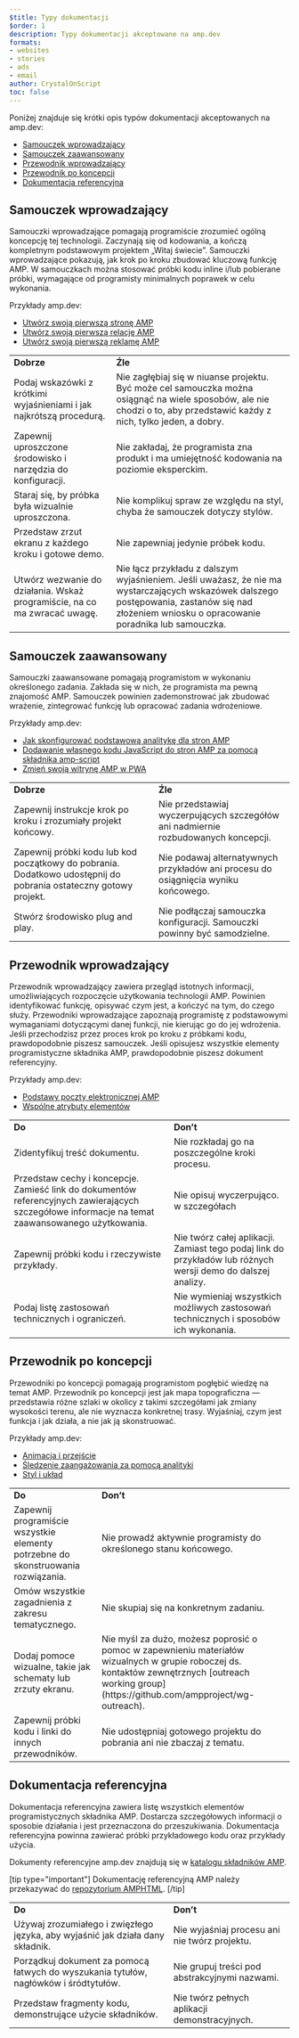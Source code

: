 ```yaml
---
$title: Typy dokumentacji
$order: 1
description: Typy dokumentacji akceptowane na amp.dev
formats:
- websites
- stories
- ads
- email
author: CrystalOnScript
toc: false
---
```


Poniżej znajduje się krótki opis typów dokumentacji akceptowanych na amp.dev:

- [Samouczek wprowadzający](documentation-types.md?format=websites#introductory-tutorial)
- [Samouczek zaawansowany](documentation-types.md?format=websites#advanced-tutorial)
- [Przewodnik wprowadzający](documentation-types.md?format=websites#introductory-guide)
- [Przewodnik po koncepcji](documentation-types.md?format=websites#concept-guide)
- [Dokumentacja referencyjna](documentation-types.md?format=websites#reference-documentation)

## Samouczek wprowadzający <a name="introductory-tutorial"></a>

Samouczki wprowadzające pomagają programiście zrozumieć ogólną koncepcję tej technologii. Zaczynają się od kodowania, a kończą kompletnym podstawowym projektem „Witaj świecie”. Samouczki wprowadzające pokazują, jak krok po kroku zbudować kluczową funkcję AMP. W samouczkach można stosować próbki kodu inline i/lub pobierane próbki, wymagające od programisty minimalnych poprawek w celu wykonania.

Przykłady amp.dev:

- [Utwórz swoją pierwszą stronę AMP](../../../../documentation/guides-and-tutorials/start/create/index.md?format=websites)
- [Utwórz swoją pierwszą relację AMP](../../../../documentation/guides-and-tutorials/start/visual_story/index.md?format=stories)
- [Utwórz swoją pierwszą reklamę AMP](../../../../documentation/guides-and-tutorials/start/create_amphtml_ad/index.md?format=ads)

<table>
  <tr>
   <td>
<strong>Dobrze</strong>
   </td>
   <td>
<strong>Źle</strong>
   </td>
  </tr>
  <tr>
   <td>Podaj wskazówki z krótkimi wyjaśnieniami i jak najkrótszą procedurą.</td>
   <td>Nie zagłębiaj się w niuanse projektu. Być może cel samouczka można osiągnąć na wiele sposobów, ale nie chodzi o to, aby przedstawić każdy z nich, tylko jeden, a dobry.</td>
  </tr>
  <tr>
   <td>Zapewnij uproszczone środowisko i narzędzia do konfiguracji.</td>
   <td>Nie zakładaj, że programista zna produkt i ma umiejętność kodowania na poziomie eksperckim.</td>
  </tr>
  <tr>
   <td>Staraj się, by próbka była wizualnie uproszczona.</td>
   <td>Nie komplikuj spraw ze względu na styl, chyba że samouczek dotyczy stylów.</td>
  </tr>
  <tr>
   <td>Przedstaw zrzut ekranu z każdego kroku i gotowe demo.</td>
   <td>Nie zapewniaj jedynie próbek kodu.</td>
  </tr>
  <tr>
   <td>Utwórz wezwanie do działania. Wskaż programiście, na co ma zwracać uwagę.</td>
   <td>Nie łącz przykładu z dalszym wyjaśnieniem. Jeśli uważasz, że nie ma wystarczających wskazówek dalszego postępowania, zastanów się nad złożeniem wniosku o opracowanie poradnika lub samouczka.</td>
  </tr>
</table>

## Samouczek zaawansowany <a name="advanced-tutorial"></a>

Samouczki zaawansowane pomagają programistom w wykonaniu określonego zadania. Zakłada się w nich, że programista ma pewną znajomość AMP. Samouczek powinien zademonstrować jak zbudować wrażenie, zintegrować funkcję lub opracować zadania wdrożeniowe.

Przykłady amp.dev:

- [Jak skonfigurować podstawową analitykę dla stron AMP](../../../../documentation/guides-and-tutorials/optimize-measure/tracking-engagement.md?format=websites)
- [Dodawanie własnego kodu JavaScript do stron AMP za pomocą składnika amp-script](../../../../documentation/guides-and-tutorials/develop/custom-javascript-tutorial.md?format=websites)
- [Zmień swoją witrynę AMP w PWA](../../../../documentation/guides-and-tutorials/optimize-measure/amp_to_pwa.md?format=websites)

<table>
  <tr>
   <td>
<strong>Dobrze</strong>
   </td>
   <td>
<strong>Źle</strong>
   </td>
  </tr>
  <tr>
   <td>Zapewnij instrukcje krok po kroku i zrozumiały projekt końcowy.</td>
   <td>Nie przedstawiaj wyczerpujących szczegółów ani nadmiernie rozbudowanych koncepcji.</td>
  </tr>
  <tr>
   <td>Zapewnij próbki kodu lub kod początkowy do pobrania. Dodatkowo udostępnij do pobrania ostateczny gotowy projekt.</td>
   <td>Nie podawaj alternatywnych przykładów ani procesu do osiągnięcia wyniku końcowego.</td>
  </tr>
  <tr>
   <td>Stwórz środowisko plug and play.</td>
   <td>Nie podłączaj samouczka konfiguracji. Samouczki powinny być samodzielne.</td>
  </tr>
</table>

## Przewodnik wprowadzający <a name="introductory-guide"></a>

Przewodnik wprowadzający zawiera przegląd istotnych informacji, umożliwiających rozpoczęcie użytkowania technologii AMP. Powinien identyfikować funkcję, opisywać czym jest, a kończyć na tym, do czego służy. Przewodniki wprowadzające zapoznają programistę z podstawowymi wymaganiami dotyczącymi danej funkcji, nie kierując go do jej wdrożenia. Jeśli przechodzisz przez proces krok po kroku z próbkami kodu, prawdopodobnie piszesz samouczek. Jeśli opisujesz wszystkie elementy programistyczne składnika AMP, prawdopodobnie piszesz dokument referencyjny.

Przykłady amp.dev:

- [Podstawy poczty elektronicznej AMP](../../../../documentation/guides-and-tutorials/learn/email_fundamentals.md?format=email)
- [Wspólne atrybuty elementów](../../../../documentation/guides-and-tutorials/learn/common_attributes.md?format=websites)

<table>
  <tr>
   <td>
<strong>Do</strong>
   </td>
   <td>
<strong>Don’t</strong>
   </td>
  </tr>
  <tr>
   <td>Zidentyfikuj treść dokumentu.</td>
   <td>Nie rozkładaj go na poszczególne kroki procesu.</td>
  </tr>
  <tr>
   <td>Przedstaw cechy i koncepcje. Zamieść link do dokumentów referencyjnych zawierających szczegółowe informacje na temat zaawansowanego użytkowania.</td>
   <td>Nie opisuj wyczerpująco. w szczegółach</td>
  </tr>
  <tr>
   <td>Zapewnij próbki kodu i rzeczywiste przykłady.</td>
   <td>Nie twórz całej aplikacji. Zamiast tego podaj link do przykładów lub różnych wersji demo do dalszej analizy.</td>
  </tr>
  <tr>
   <td>Podaj listę zastosowań technicznych i ograniczeń.</td>
   <td>Nie wymieniaj wszystkich możliwych zastosowań technicznych i sposobów ich wykonania.</td>
  </tr>
</table>

## Przewodnik po koncepcji <a name="concept-guide"></a>

Przewodniki po koncepcji pomagają programistom pogłębić wiedzę na temat AMP. Przewodnik po koncepcji jest jak mapa topograficzna — przedstawia różne szlaki w okolicy z takimi szczegółami jak zmiany wysokości terenu, ale nie wyznacza konkretnej trasy. Wyjaśniaj, czym jest funkcja i jak działa, a nie jak ją skonstruować.

Przykłady amp.dev:

- [Animacja i przejście](../../../../documentation/guides-and-tutorials/develop/animations/triggering_css_animations.md?format=websites)
- [Śledzenie zaangażowania za pomocą analityki](../../../../documentation/guides-and-tutorials/optimize-measure/configure-analytics/index.md?format=websites)
- [Styl i układ](../../../../documentation/guides-and-tutorials/develop/style_and_layout/index.md?format=websites)

<table>
  <tr>
   <td>
<strong>Do</strong>
   </td>
   <td>
<strong>Don’t</strong>
   </td>
  </tr>
  <tr>
   <td>Zapewnij programiście wszystkie elementy potrzebne do skonstruowania rozwiązania.</td>
   <td>Nie prowadź aktywnie programisty do określonego stanu końcowego.</td>
  </tr>
  <tr>
   <td>Omów wszystkie zagadnienia z zakresu tematycznego.</td>
   <td>Nie skupiaj się na konkretnym zadaniu.</td>
  </tr>
  <tr>
   <td>Dodaj pomoce wizualne, takie jak schematy lub zrzuty ekranu.</td>
   <td>Nie myśl za dużo, możesz poprosić o pomoc w zapewnieniu materiałów wizualnych w grupie roboczej ds. kontaktów zewnętrznych [outreach working group](https://github.com/ampproject/wg-outreach).</td>
  </tr>
  <tr>
   <td>Zapewnij próbki kodu i linki do innych przewodników.</td>
   <td>Nie udostępniaj gotowego projektu do pobrania ani nie zbaczaj z tematu.</td>
  </tr>
</table>

## Dokumentacja referencyjna <a name="reference-documentation"></a>

Dokumentacja referencyjna zawiera listę wszystkich elementów programistycznych składnika AMP. Dostarcza szczegółowych informacji o sposobie działania i jest przeznaczona do przeszukiwania. Dokumentacja referencyjna powinna zawierać próbki przykładowego kodu oraz przykłady użycia.

Dokumenty referencyjne amp.dev znajdują się w [katalogu składników AMP](../../../../documentation/components/index.html?format=websites).

[tip type="important"] Dokumentację referencyjną AMP należy przekazywać do [repozytorium AMPHTML](https://github.com/ampproject/amphtml). [/tip]

<table>
  <tr>
   <td>
<strong>Do</strong>
   </td>
   <td>
<strong>Don’t</strong>
   </td>
  </tr>
  <tr>
   <td>Używaj zrozumiałego i zwięzłego języka, aby wyjaśnić jak działa dany składnik.</td>
   <td>Nie wyjaśniaj procesu ani nie twórz projektu.</td>
  </tr>
  <tr>
   <td>Porządkuj dokument za pomocą łatwych do wyszukania tytułów, nagłówków i śródtytułów.</td>
   <td>Nie grupuj treści pod abstrakcyjnymi nazwami.</td>
  </tr>
  <tr>
   <td>Przedstaw fragmenty kodu, demonstrujące użycie składników.</td>
   <td>Nie twórz pełnych aplikacji demonstracyjnych.</td>
  </tr>
</table>
